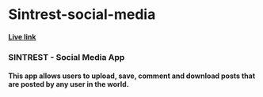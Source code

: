 ﻿# Sintrest-social-media
 #### [Live link](https://sintrest.netlify.app)
 
 ### SINTREST - Social Media App 
 #### This app allows users to upload, save, comment and download posts that are posted by any user in the world.

